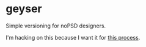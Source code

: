geyser
======

Simple versioning for noPSD designers.

I'm hacking on this because I want it for [this process](http://blog.fredstevenssmith.com/2012/11/21/lean-design/).